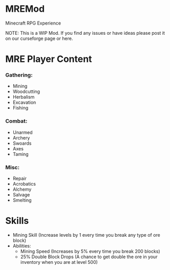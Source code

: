 # MREMod
 Minecraft RPG Experience
 
 NOTE: This is a WIP Mod. If you find any issues or have ideas please post it on our curseforge page or here.
 
# MRE Player Content
 
 ### Gathering: 
 - Mining
 - Woodcutting
 -  Herbalism
 -  Excavation
 -  Fishing
 
 ### Combat: 
 - Unarmed
 - Archery
 - Swoards
 - Axes
 - Taming
 
 ### Misc:
 - Repair
 - Acrobatics
 - Alchemy
 - Salvage
 - Smelting

# Skills

- Mining Skill (Increase levels by 1 every time you break any type of ore block)
- Abilities: 
  -  Mining Speed (Increases by 5% every time you break 200 blocks)
  -  25% Double Block Drops (A chance to get double the ore in your inventory when you are at level 500)

